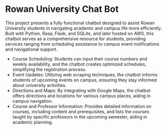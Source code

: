 # Rowan University Chat Bot

This project presents a fully functional chatbot designed to assist Rowan University students in navigating academic and campus life more efficiently. Built with Python, Rasa, Flask, and SQLite, and later hosted on AWS, this chatbot serves as a comprehensive resource for students, providing services ranging from scheduling assistance to campus event notifications and navigational support.

- Course Scheduling: Students can input their course numbers and weekly availability, and the chatbot creates optimized schedules, simplifying the registration process.
- Event Updates: Utilizing web scraping techniques, the chatbot informs students of upcoming events on campus, ensuring they stay informed about university activities.
- Directions and Maps: By integrating with Google Maps, the chatbot offers directions and locations for various campus places, aiding in campus navigation.
- Course and Professor Information: Provides detailed information on courses, including content and prerequisites, and lists the courses taught by specific professors in the upcoming semester, aiding in academic planning.
